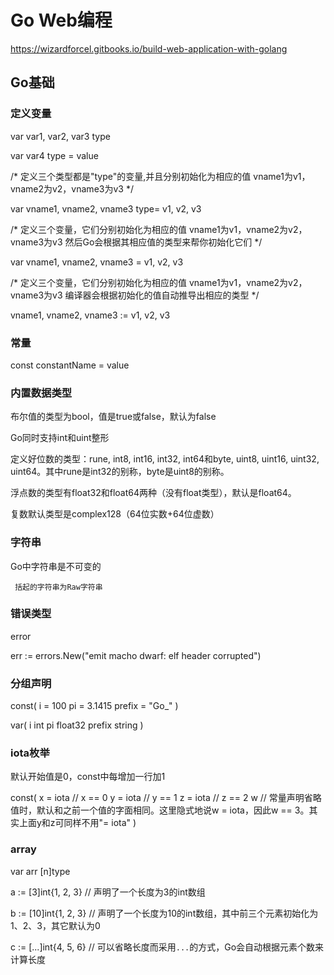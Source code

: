 
# Go Web编程

https://wizardforcel.gitbooks.io/build-web-application-with-golang

## Go基础

### 定义变量

var var1, var2, var3 type

var var4 type = value

/*
    定义三个类型都是"type"的变量,并且分别初始化为相应的值
    vname1为v1，vname2为v2，vname3为v3
*/

var vname1, vname2, vname3 type= v1, v2, v3

/*
    定义三个变量，它们分别初始化为相应的值
    vname1为v1，vname2为v2，vname3为v3
    然后Go会根据其相应值的类型来帮你初始化它们
*/

var vname1, vname2, vname3 = v1, v2, v3

/*
    定义三个变量，它们分别初始化为相应的值
    vname1为v1，vname2为v2，vname3为v3
    编译器会根据初始化的值自动推导出相应的类型
*/

vname1, vname2, vname3 := v1, v2, v3


### 常量
const constantName = value

### 内置数据类型
布尔值的类型为bool，值是true或false，默认为false

Go同时支持int和uint整形

定义好位数的类型：rune, int8, int16, int32, int64和byte, uint8, uint16, uint32, uint64。其中rune是int32的别称，byte是uint8的别称。

浮点数的类型有float32和float64两种（没有float类型），默认是float64。

复数默认类型是complex128（64位实数+64位虚数）


### 字符串
Go中字符串是不可变的

`  括起的字符串为Raw字符串
`

### 错误类型

error

err := errors.New("emit macho dwarf: elf header corrupted")

### 分组声明


const(
    i = 100
    pi = 3.1415
    prefix = "Go_"
)

var(
    i int
    pi float32
    prefix string
)


### iota枚举

默认开始值是0，const中每增加一行加1

const(
    x = iota  // x == 0
    y = iota  // y == 1
    z = iota  // z == 2
    w  // 常量声明省略值时，默认和之前一个值的字面相同。这里隐式地说w = iota，因此w == 3。其实上面y和z可同样不用"= iota"
)


### array

var arr [n]type

a := [3]int{1, 2, 3} // 声明了一个长度为3的int数组

b := [10]int{1, 2, 3} // 声明了一个长度为10的int数组，其中前三个元素初始化为1、2、3，其它默认为0

c := [...]int{4, 5, 6} // 可以省略长度而采用`...`的方式，Go会自动根据元素个数来计算长度




